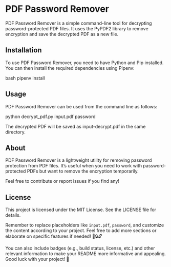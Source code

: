 # PDF Password Remover

PDF Password Remover is a simple command-line tool for decrypting password-protected PDF files. It uses the PyPDF2 library to remove encryption and save the decrypted PDF as a new file.

## Installation

To use PDF Password Remover, you need to have Python and Pip installed. You can then install the required dependencies using Pipenv:

bash
pipenv install

## Usage
PDF Password Remover can be used from the command line as follows:

python decrypt_pdf.py input.pdf password

The decrypted PDF will be saved as input-decrypt.pdf in the same directory.

## About
PDF Password Remover is a lightweight utility for removing password protection from PDF files. It’s useful when you need to work with password-protected PDFs but want to remove the encryption temporarily.

Feel free to contribute or report issues if you find any!

## License
This project is licensed under the MIT License. See the LICENSE file for details.


Remember to replace placeholders like `input.pdf`, `password`, and customize the content according to your project. Feel free to add more sections or elaborate on specific features if needed! 📄🔒🔓

You can also include badges (e.g., build status, license, etc.) and other relevant information to make your README more informative and appealing. Good luck with your project! 🚀

